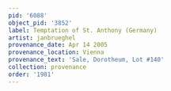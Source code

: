 ```yaml
---
pid: '6088'
object_pid: '3852'
label: Temptation of St. Anthony (Germany)
artist: janbrueghel
provenance_date: Apr 14 2005
provenance_location: Vienna
provenance_text: 'Sale, Dorotheum, Lot #140'
collection: provenance
order: '1981'
---
```

